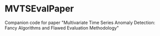 # MVTSEvalPaper
Companion code for paper "Multivariate Time Series Anomaly Detection: Fancy Algorithms and Flawed Evaluation Methodology"
